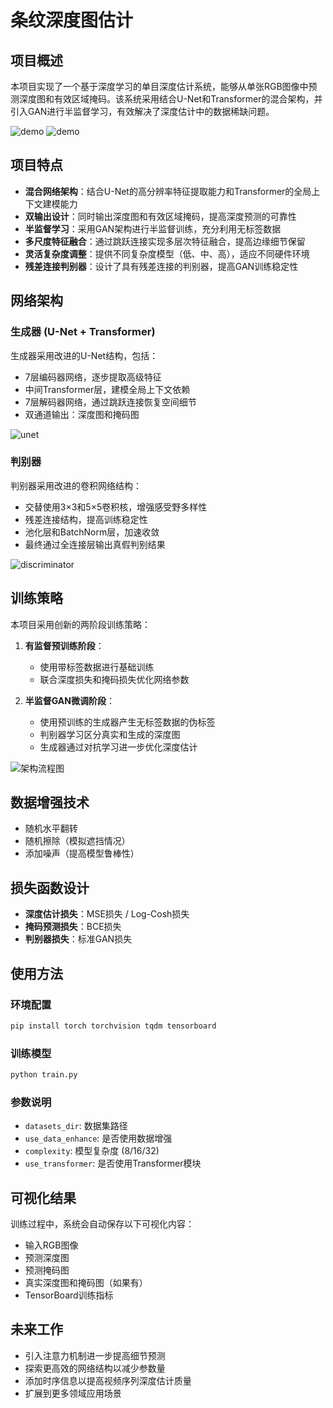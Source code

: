 # 条纹深度图估计

## 项目概述

本项目实现了一个基于深度学习的单目深度估计系统，能够从单张RGB图像中预测深度图和有效区域掩码。该系统采用结合U-Net和Transformer的混合架构，并引入GAN进行半监督学习，有效解决了深度估计中的数据稀缺问题。

![demo](https://github.com/sosopop/stripe_to_depth/raw/master/assets/demo1.jpg) 
![demo](https://github.com/sosopop/stripe_to_depth/raw/master/assets/demo2.jpg) 

## 项目特点

- **混合网络架构**：结合U-Net的高分辨率特征提取能力和Transformer的全局上下文建模能力
- **双输出设计**：同时输出深度图和有效区域掩码，提高深度预测的可靠性
- **半监督学习**：采用GAN架构进行半监督训练，充分利用无标签数据
- **多尺度特征融合**：通过跳跃连接实现多层次特征融合，提高边缘细节保留
- **灵活复杂度调整**：提供不同复杂度模型（低、中、高），适应不同硬件环境
- **残差连接判别器**：设计了具有残差连接的判别器，提高GAN训练稳定性

## 网络架构

### 生成器 (U-Net + Transformer)

生成器采用改进的U-Net结构，包括：

- 7层编码器网络，逐步提取高级特征
- 中间Transformer层，建模全局上下文依赖
- 7层解码器网络，通过跳跃连接恢复空间细节
- 双通道输出：深度图和掩码图

![unet](https://github.com/sosopop/stripe_to_depth/raw/master/assets/unet.png) 

### 判别器

判别器采用改进的卷积网络结构：

- 交替使用3×3和5×5卷积核，增强感受野多样性
- 残差连接结构，提高训练稳定性
- 池化层和BatchNorm层，加速收敛
- 最终通过全连接层输出真假判别结果

![discriminator](https://github.com/sosopop/stripe_to_depth/raw/master/assets/discriminator.png) 

## 训练策略

本项目采用创新的两阶段训练策略：

1. **有监督预训练阶段**：
   - 使用带标签数据进行基础训练
   - 联合深度损失和掩码损失优化网络参数

2. **半监督GAN微调阶段**：
   - 使用预训练的生成器产生无标签数据的伪标签
   - 判别器学习区分真实和生成的深度图
   - 生成器通过对抗学习进一步优化深度估计

![架构流程图](https://github.com/sosopop/stripe_to_depth/raw/master/assets/architecture.png) 

## 数据增强技术

- 随机水平翻转
- 随机擦除（模拟遮挡情况）
- 添加噪声（提高模型鲁棒性）

## 损失函数设计

- **深度估计损失**：MSE损失 / Log-Cosh损失
- **掩码预测损失**：BCE损失
- **判别器损失**：标准GAN损失

## 使用方法

### 环境配置

```bash
pip install torch torchvision tqdm tensorboard
```

### 训练模型

```bash
python train.py
```

### 参数说明

- `datasets_dir`: 数据集路径
- `use_data_enhance`: 是否使用数据增强
- `complexity`: 模型复杂度 (8/16/32)
- `use_transformer`: 是否使用Transformer模块

## 可视化结果

训练过程中，系统会自动保存以下可视化内容：

- 输入RGB图像
- 预测深度图
- 预测掩码图
- 真实深度图和掩码图（如果有）
- TensorBoard训练指标

## 未来工作

- 引入注意力机制进一步提高细节预测
- 探索更高效的网络结构以减少参数量
- 添加时序信息以提高视频序列深度估计质量
- 扩展到更多领域应用场景